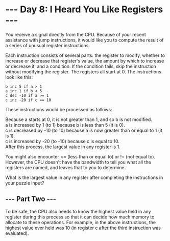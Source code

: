 # --- Day 8: I Heard You Like Registers ---

You receive a signal directly from the CPU. Because of your recent assistance with jump instructions, it would like you to compute the result of a series of unusual register instructions.

Each instruction consists of several parts: the register to modify, whether to increase or decrease that register's value, the amount by which to increase or decrease it, and a condition. If the condition fails, skip the instruction without modifying the register. The registers all start at 0. The instructions look like this:

~~~
b inc 5 if a > 1
a inc 1 if b < 5
c dec -10 if a >= 1
c inc -20 if c == 10
~~~

These instructions would be processed as follows:

Because a starts at 0, it is not greater than 1, and so b is not modified.  
a is increased by 1 (to 1) because b is less than 5 (it is 0).  
c is decreased by -10 (to 10) because a is now greater than or equal to 1 (it is 1).  
c is increased by -20 (to -10) because c is equal to 10.  
After this process, the largest value in any register is 1.

You might also encounter <= (less than or equal to) or != (not equal to). However, the CPU doesn't have the bandwidth to tell you what all the registers are named, and leaves that to you to determine.

What is the largest value in any register after completing the instructions in your puzzle input?

## --- Part Two ---

To be safe, the CPU also needs to know the highest value held in any register during this process so that it can decide how much memory to allocate to these operations. For example, in the above instructions, the highest value ever held was 10 (in register c after the third instruction was evaluated).
